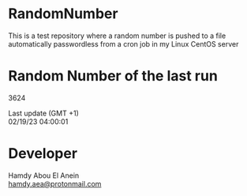 # RandomNumber    
This is a test repository where a random number is pushed to a file automatically passwordless from a cron job in my Linux CentOS server    
# Random Number of the last run   
3624
      
Last update (GMT +1)    
02/19/23 04:00:01
# Developer    
Hamdy Abou El Anein   
hamdy.aea@protonmail.com
